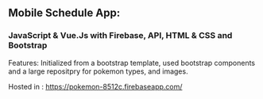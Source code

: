 ## Mobile Schedule App: 

### JavaScript & Vue.Js with Firebase, API, HTML & CSS and Bootstrap

Features: Initialized from a bootstrap template, used bootstrap components and a large repositpry for pokemon types, and images.

Hosted in : https://pokemon-8512c.firebaseapp.com/
